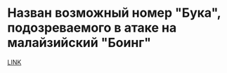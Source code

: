 # Назван возможный номер "Бука", подозреваемого в атаке на малайзийский "Боинг"



[LINK](https://varlamov.ru/1696474.html)